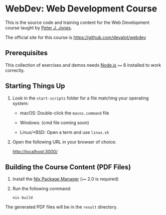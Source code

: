 WebDev: Web Development Course
==============================

This is the source code and training content for the Web
Development course taught by [Peter J. Jones][pjones].

The official site for this course is
<https://github.com/devalot/webdev>

Prerequisites
-------------

This collection of exercises and demos needs [Node.js][] `>=` 8
installed to work correctly.

Starting Things Up
------------------

  1. Look in the `start-scripts` folder for a file matching your
     operating system:

       - macOS: Double-click the `macos.command` file

       - Windows: (cmd file coming soon)

       - Linux/*BSD: Open a term and use `linux.sh`

  2. Open the following URL in your browser of choice:

     <http://localhost:3000/>


Building the Course Content (PDF Files)
---------------------------------------

  1. Install the [Nix Package Manager](https://nixos.org/nix/) (`>=`
     2.0 is required)

  2. Run the following command:

         nix build

The generated PDF files will be in the `result` directory.

[pjones]: http://www.devalot.com/about/pjones.html
[node.js]: https://nodejs.org/

